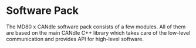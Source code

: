 # Software Pack

The MD80 x CANdle software pack consists of a few modules. All of them are based on the main CANdle C++ library which takes care of the low-level communication and provides API for high-level software. 

